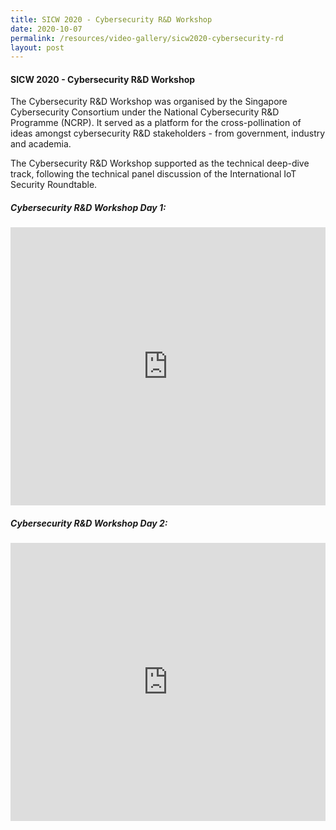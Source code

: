 ```yaml
---
title: SICW 2020 - Cybersecurity R&D Workshop
date: 2020-10-07
permalink: /resources/video-gallery/sicw2020-cybersecurity-rd
layout: post
---
```

#### **SICW 2020 - Cybersecurity R&amp;D Workshop**

The Cybersecurity R&amp;D Workshop was organised by the Singapore Cybersecurity Consortium under the National Cybersecurity R&amp;D Programme (NCRP). It served as a platform for the cross-pollination of ideas amongst cybersecurity R&amp;D stakeholders  - from government, industry and academia.

The Cybersecurity R&amp;D Workshop supported as the technical deep-dive track, following the technical panel discussion of the International IoT Security Roundtable.

##### **Cybersecurity R&amp;D Workshop Day 1:**

<iframe allowfullscreen="" allow="accelerometer; autoplay; clipboard-write; encrypted-media; gyroscope; picture-in-picture" title="YouTube video player" src="https://www.youtube.com/embed/3j3vonnBTac" width="100%" height="445" frameborder="0"></iframe>

##### **Cybersecurity R&amp;D Workshop Day 2:**

<iframe allowfullscreen="" allow="accelerometer; autoplay; clipboard-write; encrypted-media; gyroscope; picture-in-picture" title="YouTube video player" src="https://www.youtube.com/embed/TXc2TKT6vTk" width="100%" height="445" frameborder="0"></iframe>